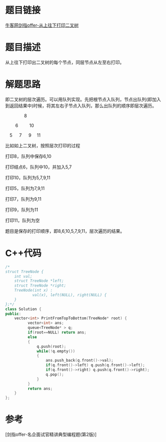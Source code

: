 # 题目链接
[牛客网剑指offer-从上往下打印二叉树](https://www.nowcoder.com/practice/7fe2212963db4790b57431d9ed259701?tpId=13&tqId=11175&tPage=2&rp=2&ru=/ta/coding-interviews&qru=/ta/coding-interviews/question-ranking)
# 题目描述
从上往下打印出二叉树的每个节点，同层节点从左至右打印。
# 解题思路
即二叉树的层次遍历。可以用队列实现。先把根节点入队列，节点出队列(即加入到返回结果中)时候，将其左右子节点入队列，那么出队列的顺序即层次遍历。

&emsp;&emsp;&emsp;&emsp; 8
   
&emsp; &emsp;6&emsp; &emsp; 10
 
&emsp;5 &emsp; 7 &emsp; 9  &emsp;11

比如如上二叉树，按照层次打印的过程

打印8，队列中保存6,10

打印结点6，队列中10，并加入5,7

打印10，队列为5,7,9,11

打印5，队列为7,9,11

打印7，队列为9,11

打印9，队列为11

打印11，队列为空

题目是保存的打印顺序，即8,6,10,5,7,9,11，层次遍历的结果。
# C++代码
```cpp
/*
struct TreeNode {
	int val;
	struct TreeNode *left;
	struct TreeNode *right;
	TreeNode(int x) :
			val(x), left(NULL), right(NULL) {
	}
};*/
class Solution {
public:
    vector<int> PrintFromTopToBottom(TreeNode* root) {
          vector<int> ans;
          queue<TreeNode* > q;
          if(root==NULL) return ans;
          else 
          {
              q.push(root);
              while(!q.empty())
              {
                  ans.push_back(q.front()->val);
                  if(q.front()->left) q.push(q.front()->left);
                  if(q.front()->right) q.push(q.front()->right);
                  q.pop();
              }
          }
          return ans;
    }
};
```
# 参考
[剑指offer-名企面试官精讲典型编程题(第2版)]
